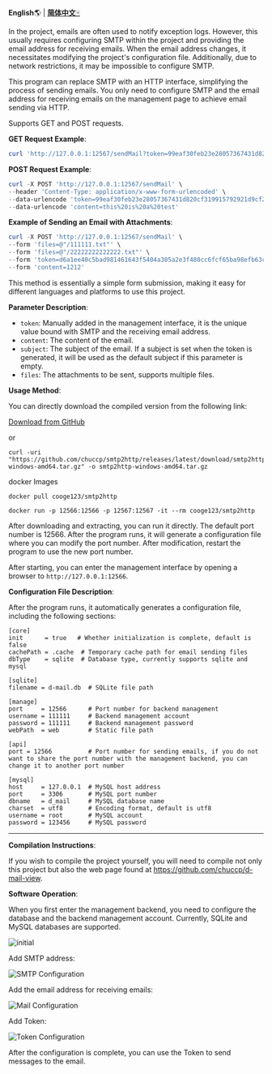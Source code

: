 **English**🌎 | [**简体中文**🀄](./README_zh.md)

In the project, emails are often used to notify exception logs. However, this usually requires configuring SMTP within the project and providing the email address for receiving emails. When the email address changes, it necessitates modifying the project's configuration file. Additionally, due to network restrictions, it may be impossible to configure SMTP.

This program can replace SMTP with an HTTP interface, simplifying the process of sending emails. You only need to configure SMTP and the email address for receiving emails on the management page to achieve email sending via HTTP.

Supports GET and POST requests.

**GET Request Example**:

```powershell
curl 'http://127.0.0.1:12567/sendMail?token=99eaf30feb23e28057367431d820cf319915792921d9cf21b5f761fb75433225&content=this%20is%20a%20test'
```

**POST Request Example**:

```powershell
curl -X POST 'http://127.0.0.1:12567/sendMail' \
--header 'Content-Type: application/x-www-form-urlencoded' \
--data-urlencode 'token=99eaf30feb23e28057367431d820cf319915792921d9cf21b5f761fb75433225' \
--data-urlencode 'content=this%20is%20a%20test'
```

**Example of Sending an Email with Attachments**:

```powershell
curl -X POST 'http://127.0.0.1:12567/sendMail' \
--form 'files=@"/111111.txt"' \
--form 'files=@"/22222222222222.txt"' \
--form 'token=d6a1ee40c5bad981461643f5404a305a2e3f480cc6fcf65ba98efb63ce32d471"' \
--form 'content=1212'
```

This method is essentially a simple form submission, making it easy for different languages and platforms to use this project.

**Parameter Description**:

- `token`: Manually added in the management interface, it is the unique value bound with SMTP and the receiving email address.
- `content`: The content of the email.
- `subject`: The subject of the email. If a subject is set when the token is generated, it will be used as the default subject if this parameter is empty.
- `files`: The attachments to be sent, supports multiple files.

**Usage Method**:

You can directly download the compiled version from the following link:

[Download from GitHub](https://github.com/chuccp/smtp2http/releases)

or

```
curl -uri "https://github.com/chuccp/smtp2http/releases/latest/download/smtp2http-windows-amd64.tar.gz" -o smtp2http-windows-amd64.tar.gz
```

docker Images
```
docker pull cooge123/smtp2http

docker run -p 12566:12566 -p 12567:12567 -it --rm cooge123/smtp2http
```


After downloading and extracting, you can run it directly. The default port number is 12566. After the program runs, it will generate a configuration file where you can modify the port number. After modification, restart the program to use the new port number.

After starting, you can enter the management interface by opening a browser to `http://127.0.0.1:12566`.

**Configuration File Description**:

After the program runs, it automatically generates a configuration file, including the following sections:

```
[core]
init      = true   # Whether initialization is complete, default is false
cachePath = .cache  # Temporary cache path for email sending files
dbType    = sqlite  # Database type, currently supports sqlite and mysql

[sqlite]
filename = d-mail.db  # SQLite file path

[manage]
port     = 12566      # Port number for backend management
username = 111111     # Backend management account
password = 111111     # Backend management password
webPath  = web        # Static file path

[api]
port = 12566          # Port number for sending emails, if you do not want to share the port number with the management backend, you can change it to another port number

[mysql]
host     = 127.0.0.1  # MySQL host address
port     = 3306       # MySQL port number
dbname   = d_mail     # MySQL database name
charset  = utf8       # Encoding format, default is utf8
username = root       # MySQL account
password = 123456     # MySQL password
```

---

**Compilation Instructions**:

If you wish to compile the project yourself, you will need to compile not only this project but also the web page found at https://github.com/chuccp/d-mail-view.


**Software Operation**:

When you first enter the management backend, you need to configure the database and the backend management account. Currently, SQLite and MySQL databases are supported.

![initial](initial.png "Initial Configuration")

Add SMTP address:

![SMTP Configuration](STMP.png "SMTP Configuration")

Add the email address for receiving emails:

![Mail Configuration](mail.png "Mail Configuration")

Add Token:

![Token Configuration](token.png "Token Configuration")

After the configuration is complete, you can use the Token to send messages to the email.

